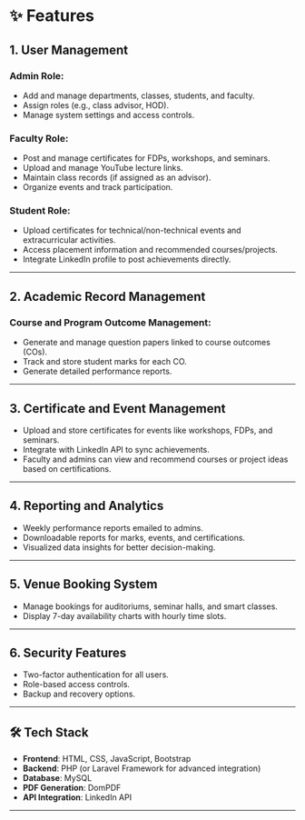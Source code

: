 # ✨ Features

## 1. **User Management**

### Admin Role:
- Add and manage departments, classes, students, and faculty.
- Assign roles (e.g., class advisor, HOD).
- Manage system settings and access controls.

### Faculty Role:
- Post and manage certificates for FDPs, workshops, and seminars.
- Upload and manage YouTube lecture links.
- Maintain class records (if assigned as an advisor).
- Organize events and track participation.

### Student Role:
- Upload certificates for technical/non-technical events and extracurricular activities.
- Access placement information and recommended courses/projects.
- Integrate LinkedIn profile to post achievements directly.

---

## 2. **Academic Record Management**

### Course and Program Outcome Management:
- Generate and manage question papers linked to course outcomes (COs).
- Track and store student marks for each CO.
- Generate detailed performance reports.

---

## 3. **Certificate and Event Management**
- Upload and store certificates for events like workshops, FDPs, and seminars.
- Integrate with LinkedIn API to sync achievements.
- Faculty and admins can view and recommend courses or project ideas based on certifications.

---

## 4. **Reporting and Analytics**
- Weekly performance reports emailed to admins.
- Downloadable reports for marks, events, and certifications.
- Visualized data insights for better decision-making.

---

## 5. **Venue Booking System**
- Manage bookings for auditoriums, seminar halls, and smart classes.
- Display 7-day availability charts with hourly time slots.

---

## 6. **Security Features**
- Two-factor authentication for all users.
- Role-based access controls.
- Backup and recovery options.

---

## 🛠️ Tech Stack  
- **Frontend**: HTML, CSS, JavaScript, Bootstrap  
- **Backend**: PHP (or Laravel Framework for advanced integration)  
- **Database**: MySQL  
- **PDF Generation**: DomPDF  
- **API Integration**: LinkedIn API  

---